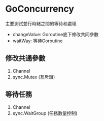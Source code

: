 # GoConcurrency
主要測試並行時緒之間的等待和處理
* changeValue: Goroutine底下修改共同參數
* waitWay: 等待Goroutine

## 修改共通參數
1. Channel
2. sync.Mutex (互斥鎖)

## 等待任務
1. Channel
2. sync.WaitGroup (任務數量控制)